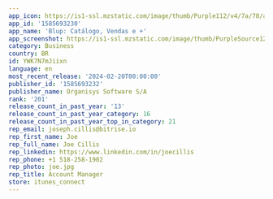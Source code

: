 ```yaml
---
app_icon: https://is1-ssl.mzstatic.com/image/thumb/Purple112/v4/7a/78/a7/7a78a7ce-5546-271f-67ee-cf83ab6f5807/AppIcon-1x_U007emarketing-0-7-0-85-220.png/1024x1024bb.png
app_id: '1585693230'
app_name: 'Blup: Catálogo, Vendas e +'
app_screenshot: https://is1-ssl.mzstatic.com/image/thumb/PurpleSource126/v4/31/c0/11/31c01129-6e50-daf9-d045-b1aaad1e22f8/945fc787-8ed1-4e7d-8c85-752b5dc44aad_BLUP_Cards_Lojas_Apps_iOs_1242x2688_1.png/1242x2688bb.png
category: Business
country: BR
id: YWK7N7mJiixn
language: en
most_recent_release: '2024-02-20T00:00:00'
publisher_id: '1585693232'
publisher_name: Organisys Software S/A
rank: '201'
release_count_in_past_year: '13'
release_count_in_past_year_category: 16
release_count_in_past_year_top_in_category: 21
rep_email: joseph.cillis@bitrise.io
rep_first_name: Joe
rep_full_name: Joe Cillis
rep_linkedin: https://www.linkedin.com/in/joecillis
rep_phone: +1 518-258-1902
rep_photo: joe.jpg
rep_title: Account Manager
store: itunes_connect
---
```

